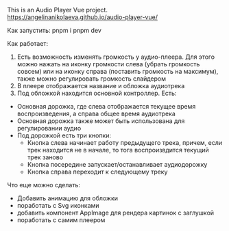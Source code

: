 This is an Audio Player Vue project.
https://angelinanikolaeva.github.io/audio-player-vue/

Как запустить:
pnpm i
pnpm dev

Как работает:

1. Есть возможность изменять громкость у аудио-плеера. Для этого можно нажать на иконку громкости слева (убрать громкость совсем) или на иконку справа (поставить громкость на максимум), также можно регулировать громкость слайдером
2. В плеере отображается название и обложка аудиотрека
3. Под обложкой находится основной контроллер. Есть:

- Основная дорожка, где слева отображается текущее время воспроизведения, а справа общее время аудиотрека
- Основная дорожка также может быть использована для регулировании аудио
- Под дорожкой есть три кнопки:
  - Кнопка слева начинает работу предыдущего трека, причем, если трек находится не в начале, то тога воспроизвдится текущий трек заново
  - Кнопка посередине запускает/останавливает аудиодорожку
  - Кнопка справа переходит к следующему треку

Что еще можно сделать:

- Добавить анимацию для обложки
- поработать с Svg иконками
- добавить компонент AppImage для рендера картинок с заглушкой
- поработать с самим плеером
